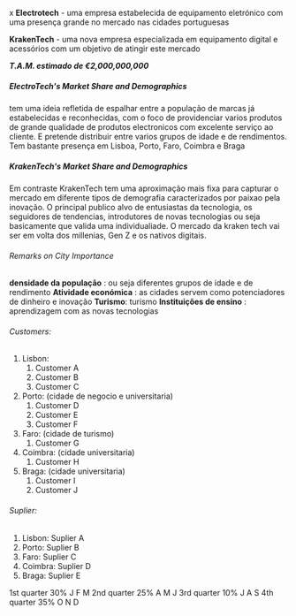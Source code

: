 x
**Electrotech** - uma empresa estabelecida de equipamento eletrónico com uma presença grande no mercado nas cidades portuguesas

**KrakenTech** -  uma nova empresa especializada em equipamento digital e acessórios com um objetivo de atingir este mercado

***T.A.M. estimado de €2,000,000,000***

##### ElectroTech's Market Share and Demographics

tem uma ideia refletida de espalhar entre a população de marcas já estabelecidas e reconhecidas, com o foco de providenciar varios produtos de grande qualidade de produtos electronicos com  excelente serviço ao cliente. E pretende distribuir entre varios grupos de idade e de rendimentos. Tem bastante presença em Lisboa, Porto, Faro, Coimbra e Braga

##### KrakenTech's Market Share and Demographics

Em contraste KrakenTech tem uma aproximação mais fixa para capturar o mercado em diferente tipos de demografia caracterizados por paixao pela inovação. O principal publico alvo de entusiastas da tecnologia, os seguidores de tendencias, introdutores de novas tecnologias ou seja basicamente que valida uma individualiade.
O mercado da kraken tech vai ser em volta dos millenias, Gen Z e os nativos digitais.

###### Remarks on City Importance

**densidade da população** : ou seja diferentes grupos de idade e de rendimento 
**Atividade económica** : as cidades servem como potenciadores de dinheiro e inovação
**Turismo**: turismo
**Instituições de ensino** : aprendizagem com as novas tecnologias

###### Customers:
1. Lisbon:
	1. Customer A 
	2. Customer B
	3. Customer C
2. Porto: (cidade de negocio e universitaria)
	1. Customer D
	2. Customer E
	3. Customer F
3. Faro: (cidade de turismo)
	1. Customer G
4. Coimbra: (cidade universitaria)
	1. Customer H
5. Braga: (cidade universitaria)
	1. Customer I 
	2. Customer J 

###### Suplier:
1. Lisbon: Suplier A
2. Porto: Suplier B
3. Faro: Suplier C
4. Coimbra: Suplier D
5. Braga: Suplier E

1st quarter 30% J F M
2nd quarter 25% A M J
3rd quarter 10% J A S
4th quarter 35% O N D